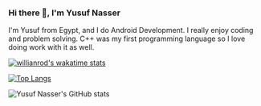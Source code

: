 ### Hi there 👋, I'm Yusuf Nasser

I'm Yusuf from Egypt, and I do Android Development. I really enjoy coding and problem solving. C++ was my first programming language so I love doing work with it as well.

[![willianrod's wakatime stats](https://github-readme-stats.vercel.app/api/wakatime?username=yusufnasserdev&theme=github_dark)](https://github.com/anuraghazra/github-readme-stats)

[![Top Langs](https://github-readme-stats.vercel.app/api/top-langs/?username=yusufnasserdev&langs_count=4&theme=github_dark)](https://github.com/anuraghazra/github-readme-stats)

![Yusuf Nasser's GitHub stats](https://github-readme-stats.vercel.app/api?username=anuraghazra&show_icons=true&theme=github_dark)

<!--
**yusufnasserdev/yusufnasserdev** is a ✨ _special_ ✨ repository because its `README.md` (this file) appears on your GitHub profile.

Here are some ideas to get you started:

- 🔭 I’m currently working on ...
- 🌱 I’m currently learning ...
- 👯 I’m looking to collaborate on ...
- 🤔 I’m looking for help with ...
- 💬 Ask me about ...
- 📫 How to reach me: ...
- 😄 Pronouns: ...
- ⚡ Fun fact: ...
-->
